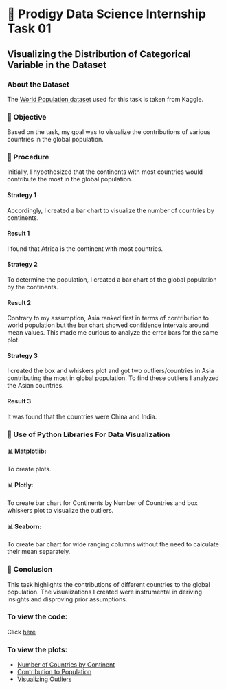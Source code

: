<h1>🚀 Prodigy Data Science Internship Task 01</h1> 
<h2>Visualizing the Distribution of Categorical Variable in the Dataset</h2>
<h3>About the Dataset</h3>
The <a href = "https://www.kaggle.com/datasets/iamsouravbanerjee/world-population-dataset">World Population dataset</a> used for this task is taken from Kaggle.
<h3>🔎 Objective</h3>
Based on the task, my goal was to visualize the contributions of various countries in the global population.
<h3>🔎 Procedure</h3>
Initially, I hypothesized that the continents with most countries would contribute the most in the global population.
<h4>Strategy 1</h4>
Accordingly, I created a bar chart to visualize the number of countries by continents.
<h4>Result 1</h4>
I found that Africa is the continent with most countries.
<h4>Strategy 2</h4>
To determine the population, I created a bar chart of the global population by the continents.
<h4>Result 2</h4>
Contrary to my assumption, Asia ranked first in terms of contribution to world population but the bar chart showed confidence intervals around mean values. This made me curious to analyze the error bars for the same plot. 
<h4>Strategy 3</h4>
I created the box and whiskers plot and got two outliers/countries in Asia contributing the most in global population. To find these outliers I analyzed the Asian countries.
<h4>Result 3</h4>
It was found that the countries were China and India.
<h3>🔎 Use of Python Libraries For Data Visualization</h3>
<h4>📊 Matplotlib: </h4>      
<p>    To create plots.</p>       
<h4>📊 Plotly: </h4>
<p>    To create bar chart for Continents by Number of Countries and box whiskers plot to visualize the outliers.</p>       
<h4>📊 Seaborn: </h4>
<p>    To create bar chart for wide ranging columns without the need to calculate their mean separately.</p>      
<h3>🔎 Conclusion</h3>
This task highlights the contributions of different countries to the global population. The visualizations I created were instrumental in deriving insights and disproving prior assumptions.
<h3>To view the code:</h3>
Click <a href=https://github.com/Batoolzafar/Prodigy_DS_01/blob/main/DS%20Task%20%231.ipynb>here</a>
<h3>To view the plots:</h3>
<ul>
  <li><a href="https://github.com/Batoolzafar/Prodigy_DS_01/blob/main/Number_of_Countries_by_Continents.jpeg">Number of Countries by Continent</a></li>
  <li><a href = "https://github.com/Batoolzafar/Prodigy_DS_01/blob/main/Contribution_to_population.png">Contribution to Population</a></li>
  <li><a href = "https://github.com/Batoolzafar/Prodigy_DS_01/blob/main/Error_bars.png">Visualizing Outliers</a></li>
</ul>





